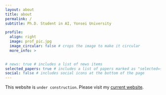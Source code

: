 ```yaml
---
layout: about
title: about
permalink: /
subtitle: Ph.D. Student in AI, Yonsei University

profile:
  align: right
  image: prof_pic.jpg
  image_circular: false # crops the image to make it circular
  more_info: >
    

# news: true # includes a list of news items
selected_papers: true # includes a list of papers marked as "selected={true}"
social: false # includes social icons at the bottom of the page
---
```

This website is `under construction`. Please visit my [current website](https://ktio89.weebly.com/).

